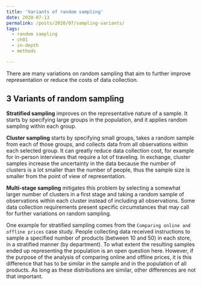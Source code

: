 ```yaml
---
title: 'Variants of random sampling'
date: 2020-07-13
permalink: /posts/2020/07/sampling-variants/
tags:
  - random sampling
  - ch01
  - in-depth
  - methods

---
```





There are many variations on random sampling that aim to further improve representation or reduce the costs of data collection. 

## 3 Variants of random sampling

**Stratified sampling** improves on the representative nature of a sample. It starts by specifying large groups in the population, and it applies random sampling within each group. 

**Cluster sampling** starts by specifying small groups, takes a random sample from each of those groups, and collects data from all observations within each selected group. It can greatly reduce data collection cost, for example for in-person interviews that require a lot of traveling. In exchange, cluster samples increase the uncertainty in the data because the number of clusters is a lot smaller than the number of people, thus the sample size is smaller from the point of view of representation. 

**Multi-stage sampling** mitigates this problem by selecting a somewhat larger number of clusters in a first stage and taking a random sample of observations within each cluster instead of including all observations. Some data collection requirements present specific circumstances that may call for further variations on random sampling. 

One example for stratified sampling comes from the `Comparing online and offline prices` case study. People collecting data received instructions to sample a specified number of products (between 10 and 50) in each store, in a stratified manner (by department). To what extent the resulting samples ended up representing the population is an open question here. However, if the purpose of the analysis of comparing online and offline prices, it is this difference that has to be similar in the sample and in  the population of all products. As long as these distributions are similar, other differences are not that important.
